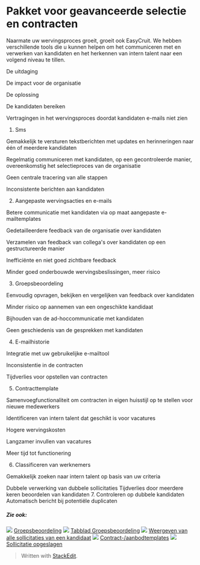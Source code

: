# Pakket voor geavanceerde selectie en contracten

Naarmate uw wervingsproces groeit, groeit ook EasyCruit. We hebben verschillende tools die u kunnen helpen om het communiceren met en verwerken van kandidaten en het herkennen van intern talent naar een volgend niveau te tillen.

De uitdaging

De impact voor de organisatie

De oplossing

De kandidaten bereiken

Vertragingen in het wervingsproces doordat kandidaten e-mails niet zien

1. Sms

Gemakkelijk te versturen tekstberichten met updates en herinneringen naar één of meerdere kandidaten

Regelmatig communiceren met kandidaten, op een gecontroleerde manier, overeenkomstig het selectieproces van de organisatie

Geen centrale tracering van alle stappen

Inconsistente berichten aan kandidaten

2. Aangepaste wervingsacties en e-mails

Betere communicatie met kandidaten via op maat aangepaste e-mailtemplates

Gedetailleerdere feedback van de organisatie over kandidaten

  

Verzamelen van feedback van collega's over kandidaten op een gestructureerde manier

Inefficiënte en niet goed zichtbare feedback

Minder goed onderbouwde wervingsbeslissingen, meer risico

3. Groepsbeoordeling

Eenvoudig opvragen, bekijken en vergelijken van feedback over kandidaten

Minder risico op aannemen van een ongeschikte kandidaat

Bijhouden van de ad-hoccommunicatie met kandidaten

Geen geschiedenis van de gesprekken met kandidaten

4. E-mailhistorie

Integratie met uw gebruikelijke e-mailtool

Inconsistentie in de contracten

Tijdverlies voor opstellen van contracten

5. Contracttemplate

Samenvoegfunctionaliteit om contracten in eigen huisstijl op te stellen voor nieuwe medewerkers

Identificeren van intern talent dat geschikt is voor vacatures

Hogere wervingskosten

Langzamer invullen van vacatures

Meer tijd tot functionering

6. Classificeren van werknemers

Gemakkelijk zoeken naar intern talent op basis van uw criteria

Dubbele verwerking van dubbele sollicitaties
Tijdverlies door meerdere keren beoordelen van kandidaten
7. Controleren op dubbele kandidaten
Automatisch bericht bij potentiële duplicaten

##### Zie ook:

![](../Resources/Images/icon-document-link.png)  [Groepsbeoordeling](collaborative_rating_panel_review.htm)
![](../Resources/Images/icon-document-link.png)  [Tabblad Groepsbeoordeling](collaborative_rating_tab.htm)
![](../Resources/Images/icon-document-link.png)  [Weergeven van alle sollicitaties van een kandidaat](viewing_a_candidates_multiple_applications.htm)
![](../Resources/Images/icon-document-link.png)  [Contract-/aanbodtemplates](employment_contacts.htm)
![](../Resources/Images/icon-document-link.png)  [Sollicitatie opgeslagen](application_saved.htm)


> Written with [StackEdit](https://stackedit.io/).
<!--stackedit_data:
eyJoaXN0b3J5IjpbLTM3MzgzMTU1Nl19
-->